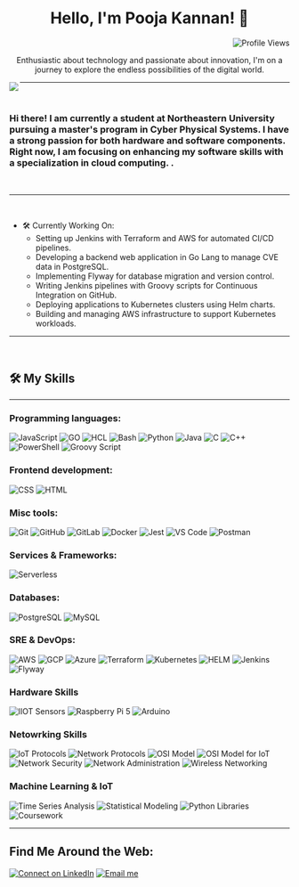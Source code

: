 <h1 align="center">Hello, I'm Pooja Kannan! 👋</h1>

<p align="right">
  <img src="https://komarev.com/ghpvc/?username=poojapk0605&label=Profile%20views&color=0e75b6&style=flat" alt="Profile Views">
</p>



<p align="center">Enthusiastic about technology and passionate about innovation, I'm on a journey to explore the endless possibilities of the digital world.</p>
<img src="https://raw.githubusercontent.com/poojapk0605/github_forked/main/iot.png" align="left">

-------------------
&emsp;
<h3 align="left"> Hi there! I am currently a student at Northeastern University pursuing a master's program in Cyber Physical Systems. I have a strong passion for both hardware and software components. Right now, I am focusing on enhancing my software skills with a specialization in cloud computing.
.</h3>
&emsp;

-------------------
&emsp;
- 🛠️ Currently Working On:
  - Setting up Jenkins with Terraform and AWS for automated CI/CD pipelines.
  - Developing a backend web application in Go Lang to manage CVE data in PostgreSQL.
  - Implementing Flyway for database migration and version control.
  - Writing Jenkins pipelines with Groovy scripts for Continuous Integration on GitHub.
  - Deploying applications to Kubernetes clusters using Helm charts.
  - Building and managing AWS infrastructure to support Kubernetes workloads.
&emsp;

-------------------

&emsp;

## 🛠️ My Skills
-------------------
### Programming languages:
![JavaScript](https://img.shields.io/badge/-JavaScript-000?&logo=JavaScript)
![GO](https://img.shields.io/badge/-GO-000?&logo=Go)
![HCL](https://img.shields.io/badge/-HCL-000?&logo=HCL)
![Bash](https://img.shields.io/badge/-Bash-000?&logo=GNU-Bash)
![Python](https://img.shields.io/badge/-Python-000?&logo=Python)
![Java](https://img.shields.io/badge/-Java-007396?logo=Java&logoColor=white)
![C](https://img.shields.io/badge/-C-A8B9CC?logo=C&logoColor=white)
![C++](https://img.shields.io/badge/-C++-00599C?logo=C%2B%2B&logoColor=white)
![PowerShell](https://img.shields.io/badge/-PowerShell-5391FE?logo=powershell&logoColor=white)
![Groovy Script](https://img.shields.io/badge/-Groovy%20Script-000?logo=apache-groovy&logoColor=white)

### Frontend development:
![CSS](https://img.shields.io/badge/-CSS-000?&logo=CSS3)
![HTML](https://img.shields.io/badge/-HTML-000?&logo=HTML5)

### Misc tools:
![Git](https://img.shields.io/badge/-Git-000?&logo=Git)
![GitHub](https://img.shields.io/badge/-GitHub-000?&logo=GitHub)
![GitLab](https://img.shields.io/badge/-GitLab-000?&logo=GitLab)
![Docker](https://img.shields.io/badge/-Docker-000?&logo=Docker)
![Jest](https://img.shields.io/badge/-Jest-000?&logo=Jest)
![VS Code](https://img.shields.io/badge/-VS%20Code-000?&logo=Visual-Studio-Code)
![Postman](https://img.shields.io/badge/-Postman-000?&logo=Postman)

### Services & Frameworks: 
![Serverless](https://img.shields.io/badge/-Serverless-000?&logo=Serverless)


### Databases:
![PostgreSQL](https://img.shields.io/badge/-PostgreSQL-000?&logo=PostgreSQL)
![MySQL](https://img.shields.io/badge/-MySQL-000?&logo=MySQL)

### SRE & DevOps:
![AWS](https://img.shields.io/badge/-AWS-000?&logo=Amazon-AWS)
![GCP](https://img.shields.io/badge/-GCP-4285F4?logo=google-cloud&logoColor=white)
![Azure](https://img.shields.io/badge/-Azure-000?&logo=Microsoft-Azure)
![Terraform](https://img.shields.io/badge/-Terraform-000?&logo=Terraform)
![Kubernetes](https://img.shields.io/badge/-Kubernetes-000?&logo=Kubernetes)
![HELM](https://img.shields.io/badge/-HELM-277A9F?logo=kubernetes&logoColor=white)
![Jenkins](https://img.shields.io/badge/-Jenkins-D24939?logo=jenkins&logoColor=white)
![Flyway](https://img.shields.io/badge/-Flyway-0769AD?logo=flyway&logoColor=white)

### Hardware Skills
![IIOT Sensors](https://img.shields.io/badge/-IIOT%20Sensors-00CED1?logo=internet-of-things&logoColor=white)
![Raspberry Pi 5](https://img.shields.io/badge/-Raspberry%20Pi%205-A22846?logo=raspberry-pi)
![Arduino](https://img.shields.io/badge/-Arduino-00979D?logo=arduino&logoColor=white)

### Netowrking Skills
![IoT Protocols](https://img.shields.io/badge/-IoT%20Protocols-00CED1?logo=internet-of-things&logoColor=white)
![Network Protocols](https://img.shields.io/badge/-Network%20Protocols-4682B4?logo=network-protocols&logoColor=white)
![OSI Model](https://img.shields.io/badge/-OSI%20Model-4682B4?logo=protocols&logoColor=white)
![OSI Model for IoT](https://img.shields.io/badge/-OSI%20Model%20for%20IoT-00CED1?logo=internet-of-things&logoColor=white)
![Network Security](https://img.shields.io/badge/-Network%20Security-FF4500?logo=security&logoColor=white)
![Network Administration](https://img.shields.io/badge/-Network%20Administration-32CD32?logo=administration&logoColor=white)
![Wireless Networking](https://img.shields.io/badge/-Wireless%20Networking-FFD700?logo=wireless&logoColor=white)

### Machine Learning & IoT

![Time Series Analysis](https://img.shields.io/badge/Time%20Series%20Analysis-Machine%20Learning-blue)
![Statistical Modeling](https://img.shields.io/badge/Statistical%20Modeling-Time%20Series-yellow)
![Python Libraries](https://img.shields.io/badge/Python%20Libraries-Pandas%2C%20NumPy%2C%20Scikit--Learn%2C%20Statsmodels-green)
![Coursework](https://img.shields.io/badge/Coursework-Machine%20Learning%20%28Time%20Series%29-orange)
  
-------------------  
## Find Me Around the Web:
[![Connect on LinkedIn](https://img.shields.io/badge/LinkedIn-0e76a8?style=for-the-badge&logo=linkedin&logoColor=white)](https://www.linkedin.com/in/poojakannanpk/)
[![Email me](https://img.shields.io/badge/Email-ff9800?style=for-the-badge&logo=gmail&logoColor=white)](mailto:poojahusky@gmail.com)




  
